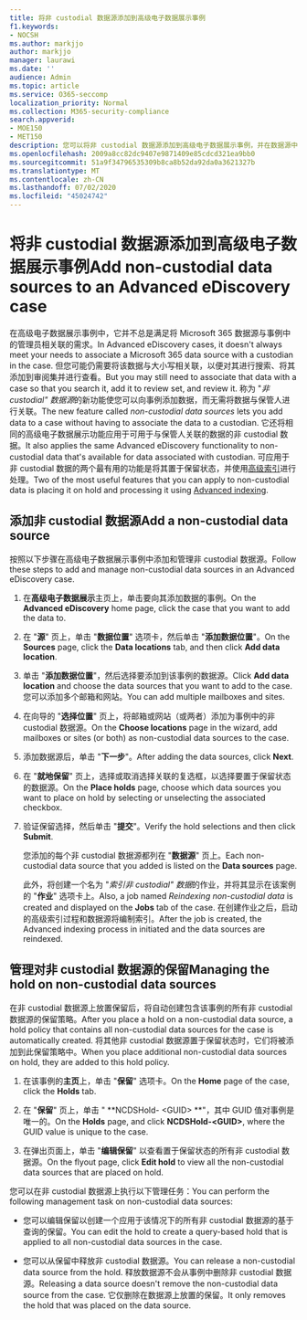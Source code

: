 ```yaml
---
title: 将非 custodial 数据源添加到高级电子数据展示事例
f1.keywords:
- NOCSH
ms.author: markjjo
author: markjjo
manager: laurawi
ms.date: ''
audience: Admin
ms.topic: article
ms.service: O365-seccomp
localization_priority: Normal
ms.collection: M365-security-compliance
search.appverid:
- MOE150
- MET150
description: 您可以将非 custodial 数据源添加到高级电子数据展示事例，并在数据源中放置保留。 非 custodial 数据源是编制索引，因此被视为部分索引的任何内容都将重新处理，以使其完全和快速地可搜索。
ms.openlocfilehash: 2009a8cc82dc9407e9871409e85cdcd321ea9bb0
ms.sourcegitcommit: 51a9f34796535309b8ca8b52da92da0a3621327b
ms.translationtype: MT
ms.contentlocale: zh-CN
ms.lasthandoff: 07/02/2020
ms.locfileid: "45024742"
---
```

# <a name="add-non-custodial-data-sources-to-an-advanced-ediscovery-case"></a><span data-ttu-id="fa441-104">将非 custodial 数据源添加到高级电子数据展示事例</span><span class="sxs-lookup"><span data-stu-id="fa441-104">Add non-custodial data sources to an Advanced eDiscovery case</span></span>

<span data-ttu-id="fa441-105">在高级电子数据展示事例中，它并不总是满足将 Microsoft 365 数据源与事例中的管理员相关联的需求。</span><span class="sxs-lookup"><span data-stu-id="fa441-105">In Advanced eDiscovery cases, it doesn't always meet your needs to associate a Microsoft 365 data source with a custodian in the case.</span></span> <span data-ttu-id="fa441-106">但您可能仍需要将该数据与大小写相关联，以便对其进行搜索、将其添加到审阅集并进行查看。</span><span class="sxs-lookup"><span data-stu-id="fa441-106">But you may still need to associate that data with a case so that you search it, add it to review set, and review it.</span></span> <span data-ttu-id="fa441-107">称为 "*非 custodial" 数据源*的新功能使您可以向事例添加数据，而无需将数据与保管人进行关联。</span><span class="sxs-lookup"><span data-stu-id="fa441-107">The new feature called *non-custodial data sources* lets you add data to a case without having to associate the data to a custodian.</span></span> <span data-ttu-id="fa441-108">它还将相同的高级电子数据展示功能应用于可用于与保管人关联的数据的非 custodial 数据。</span><span class="sxs-lookup"><span data-stu-id="fa441-108">It also applies the same Advanced eDiscovery functionality to non-custodial data that's available for data associated with custodian.</span></span> <span data-ttu-id="fa441-109">可应用于非 custodial 数据的两个最有用的功能是将其置于保留状态，并使用[高级索引](indexing-custodian-data.md)进行处理。</span><span class="sxs-lookup"><span data-stu-id="fa441-109">Two of the most useful features that you can apply to non-custodial data is placing it on hold and processing it using [Advanced indexing](indexing-custodian-data.md).</span></span>

## <a name="add-a-non-custodial-data-source"></a><span data-ttu-id="fa441-110">添加非 custodial 数据源</span><span class="sxs-lookup"><span data-stu-id="fa441-110">Add a non-custodial data source</span></span>

<span data-ttu-id="fa441-111">按照以下步骤在高级电子数据展示事例中添加和管理非 custodial 数据源。</span><span class="sxs-lookup"><span data-stu-id="fa441-111">Follow these steps to add and manage non-custodial data sources in an Advanced eDiscovery case.</span></span>

1. <span data-ttu-id="fa441-112">在**高级电子数据展示**主页上，单击要向其添加数据的事例。</span><span class="sxs-lookup"><span data-stu-id="fa441-112">On the **Advanced eDiscovery** home page, click the case that you want to add the data to.</span></span>

2. <span data-ttu-id="fa441-113">在 "**源**" 页上，单击 "**数据位置**" 选项卡，然后单击 "**添加数据位置**"。</span><span class="sxs-lookup"><span data-stu-id="fa441-113">On the **Sources** page, click the **Data locations** tab, and then click **Add data location**.</span></span>

3. <span data-ttu-id="fa441-114">单击 "**添加数据位置**"，然后选择要添加到该事例的数据源。</span><span class="sxs-lookup"><span data-stu-id="fa441-114">Click **Add data location** and choose the data sources that you want to add to the case.</span></span> <span data-ttu-id="fa441-115">您可以添加多个邮箱和网站。</span><span class="sxs-lookup"><span data-stu-id="fa441-115">You can add multiple mailboxes and sites.</span></span>

4. <span data-ttu-id="fa441-116">在向导的 "**选择位置**" 页上，将邮箱或网站（或两者）添加为事例中的非 custodial 数据源。</span><span class="sxs-lookup"><span data-stu-id="fa441-116">On the **Choose locations** page in the wizard, add mailboxes or sites (or both) as non-custodial data sources to the case.</span></span>

5. <span data-ttu-id="fa441-117">添加数据源后，单击 "**下一步**"。</span><span class="sxs-lookup"><span data-stu-id="fa441-117">After adding the data sources, click **Next**.</span></span>

6. <span data-ttu-id="fa441-118">在 "**就地保留**" 页上，选择或取消选择关联的复选框，以选择要置于保留状态的数据源。</span><span class="sxs-lookup"><span data-stu-id="fa441-118">On the **Place holds** page, choose which data sources you want to place on hold by selecting or unselecting the associated checkbox.</span></span>

7. <span data-ttu-id="fa441-119">验证保留选择，然后单击 "**提交**"。</span><span class="sxs-lookup"><span data-stu-id="fa441-119">Verify the hold selections and then click **Submit**.</span></span>

   <span data-ttu-id="fa441-120">您添加的每个非 custodial 数据源都列在 "**数据源**" 页上。</span><span class="sxs-lookup"><span data-stu-id="fa441-120">Each non-custodial data source that you added is listed on the **Data sources** page.</span></span>

   <span data-ttu-id="fa441-121">此外，将创建一个名为 "*索引非 custodial" 数据*的作业，并将其显示在该案例的 "**作业**" 选项卡上。</span><span class="sxs-lookup"><span data-stu-id="fa441-121">Also, a job named *Reindexing non-custodial data* is created and displayed on the **Jobs** tab of the case.</span></span> <span data-ttu-id="fa441-122">在创建作业之后，启动的高级索引过程和数据源将编制索引。</span><span class="sxs-lookup"><span data-stu-id="fa441-122">After the job is created, the Advanced indexing process in initiated and the data sources are reindexed.</span></span>

## <a name="managing-the-hold-on-non-custodial-data-sources"></a><span data-ttu-id="fa441-123">管理对非 custodial 数据源的保留</span><span class="sxs-lookup"><span data-stu-id="fa441-123">Managing the hold on non-custodial data sources</span></span>

<span data-ttu-id="fa441-124">在非 custodial 数据源上放置保留后，将自动创建包含该事例的所有非 custodial 数据源的保留策略。</span><span class="sxs-lookup"><span data-stu-id="fa441-124">After you place a hold on a non-custodial data source, a hold policy that contains all non-custodial data sources for the case is automatically created.</span></span> <span data-ttu-id="fa441-125">将其他非 custodial 数据源置于保留状态时，它们将被添加到此保留策略中。</span><span class="sxs-lookup"><span data-stu-id="fa441-125">When you place additional non-custodial data sources on hold, they are added to this hold policy.</span></span>

1. <span data-ttu-id="fa441-126">在该事例的**主页**上，单击 "**保留**" 选项卡。</span><span class="sxs-lookup"><span data-stu-id="fa441-126">On the **Home** page of the case, click the **Holds** tab.</span></span>

2. <span data-ttu-id="fa441-127">在 "**保留**" 页上，单击 " \*\*NCDSHold- \<GUID\> \*\*"，其中 GUID 值对事例是唯一的。</span><span class="sxs-lookup"><span data-stu-id="fa441-127">On the **Holds** page, and click **NCDSHold-\<GUID\>**, where the GUID value is unique to the case.</span></span>

3. <span data-ttu-id="fa441-128">在弹出页面上，单击 "**编辑保留**" 以查看置于保留状态的所有非 custodial 数据源。</span><span class="sxs-lookup"><span data-stu-id="fa441-128">On the flyout page, click **Edit hold** to view all the non-custodial data sources that are placed on hold.</span></span>

<span data-ttu-id="fa441-129">您可以在非 custodial 数据源上执行以下管理任务：</span><span class="sxs-lookup"><span data-stu-id="fa441-129">You can perform the following management task on non-custodial data sources:</span></span>

- <span data-ttu-id="fa441-130">您可以编辑保留以创建一个应用于该情况下的所有非 custodial 数据源的基于查询的保留。</span><span class="sxs-lookup"><span data-stu-id="fa441-130">You can edit the hold to create a query-based hold that is applied to all non-custodial data sources in the case.</span></span>

- <span data-ttu-id="fa441-131">您可以从保留中释放非 custodial 数据源。</span><span class="sxs-lookup"><span data-stu-id="fa441-131">You can release a non-custodial data source from the hold.</span></span> <span data-ttu-id="fa441-132">释放数据源不会从事例中删除非 custodial 数据源。</span><span class="sxs-lookup"><span data-stu-id="fa441-132">Releasing a data source doesn't remove the non-custodial data source from the case.</span></span> <span data-ttu-id="fa441-133">它仅删除在数据源上放置的保留。</span><span class="sxs-lookup"><span data-stu-id="fa441-133">It only removes the hold that was placed on the data source.</span></span>
